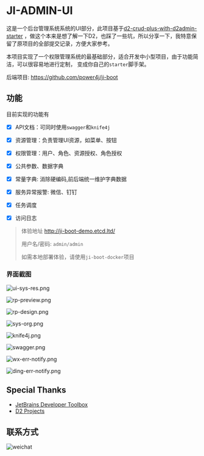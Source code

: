 # JI-ADMIN-UI

这是一个后台管理系统系统的UI部分，此项目基于[d2-crud-plus-with-d2admin-starter](https://github.com/greper/d2-crud-plus-with-d2admin-starter) ，做这个本来是想了解一下D2，也踩了一些坑，所以分享一下，我特意保留了原项目的全部提交记录，方便大家参考。

本项目实现了一个权限管理系统的最基础部分，适合开发中小型项目，由于功能简洁，可以很容易地进行定制， 变成你自己的`starter`脚手架。

后端项目: https://github.com/power4j/ji-boot

## 功能

目前实现的功能有

- [x] API文档：可同时使用`swagger`和`knife4j`
- [x] 资源管理：负责管理UI资源，如菜单、按钮
- [x] 权限管理：用户、角色、资源授权、角色授权
- [x] 公共参数、数据字典
- [x] 常量字典: 消除硬编码,前后端统一维护字典数据
- [x] 服务异常报警: 微信、钉钉
- [x] 任务调度
- [x] 访问日志


> 体验地址 http://ji-boot-demo.etcd.ltd/
>
>用户名/密码: `admin/admin`
>
> 如需本地部署体验，请使用`ji-boot-docker`项目

### 界面截图

![ui-sys-res.png](docs/assets/img/testing/ui-sys-res.png)


![rp-preview.png](docs/assets/img/testing/rp-preview.png)


![rp-design.png ](docs/assets/img/testing/rp-design.png)


![sys-org.png](docs/assets/img/testing/sys-org.png)


![knife4j.png](docs/assets/img/testing/knife4j.png)


![swagger.png](docs/assets/img/testing/swagger.png)


![wx-err-notify.png](docs/assets/img/testing/wx-err-notify.png)


![ding-err-notify.png](docs/assets/img/testing/ding-err-notify.png)


## Special Thanks

- [JetBrains Developer Toolbox](https://www.jetbrains.com/?from=sequence)
- [D2 Projects](https://github.com/d2-projects)

## 联系方式


![weichat](docs/assets/img/wei-chat.png)
